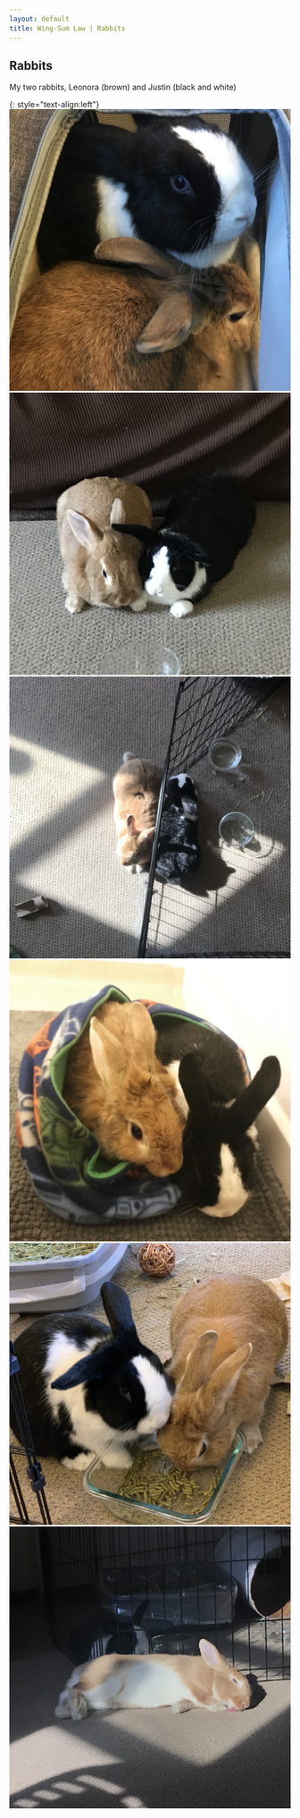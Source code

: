 ```yaml
---
layout: default
title: Wing-Sum Law | Rabbits
---
```

## Rabbits

My two rabbits, Leonora (brown) and Justin (black and white)

{: style="text-align:left"}
![In carrier](/assets/images/carrier.JPG/)
![Cuddling](/assets/images/cuddle1.JPG/)
![Cuddling](/assets/images/cuddle2.JPG/)
![Cuddling in cuddle pod](/assets/images/cuddlepod.JPG/)
![Sharing dinner](/assets/images/eating.JPG/)
![Flopping](/assets/images/flop1.JPG/)
